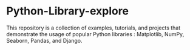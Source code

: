 # Python-Library-explore
This repository is a collection of examples, tutorials, and projects that demonstrate the usage of popular Python libraries : Matplotlib, NumPy, Seaborn, Pandas, and Django.
